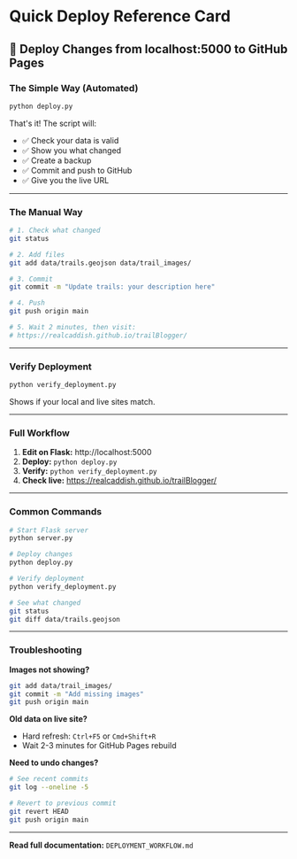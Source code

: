 # Quick Deploy Reference Card

## 🚀 Deploy Changes from localhost:5000 to GitHub Pages

### The Simple Way (Automated)

```bash
python deploy.py
```

That's it! The script will:
- ✅ Check your data is valid
- ✅ Show you what changed
- ✅ Create a backup
- ✅ Commit and push to GitHub
- ✅ Give you the live URL

---

### The Manual Way

```bash
# 1. Check what changed
git status

# 2. Add files
git add data/trails.geojson data/trail_images/

# 3. Commit
git commit -m "Update trails: your description here"

# 4. Push
git push origin main

# 5. Wait 2 minutes, then visit:
# https://realcaddish.github.io/trailBlogger/
```

---

### Verify Deployment

```bash
python verify_deployment.py
```

Shows if your local and live sites match.

---

### Full Workflow

1. **Edit on Flask:** http://localhost:5000
2. **Deploy:** `python deploy.py`
3. **Verify:** `python verify_deployment.py`
4. **Check live:** https://realcaddish.github.io/trailBlogger/

---

### Common Commands

```bash
# Start Flask server
python server.py

# Deploy changes
python deploy.py

# Verify deployment
python verify_deployment.py

# See what changed
git status
git diff data/trails.geojson
```

---

### Troubleshooting

**Images not showing?**
```bash
git add data/trail_images/
git commit -m "Add missing images"
git push origin main
```

**Old data on live site?**
- Hard refresh: `Ctrl+F5` or `Cmd+Shift+R`
- Wait 2-3 minutes for GitHub Pages rebuild

**Need to undo changes?**
```bash
# See recent commits
git log --oneline -5

# Revert to previous commit
git revert HEAD
git push origin main
```

---

**Read full documentation:** `DEPLOYMENT_WORKFLOW.md`

